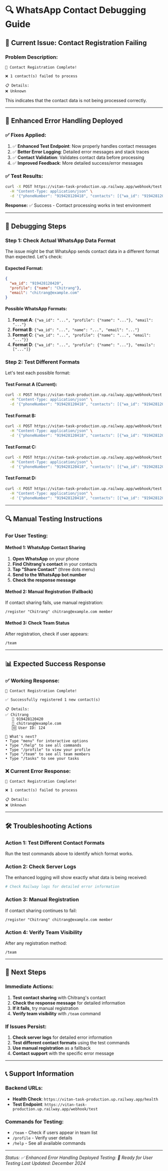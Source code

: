 # 🔍 WhatsApp Contact Debugging Guide

## 🚨 **Current Issue: Contact Registration Failing**

### **Problem Description:**
```
📱 Contact Registration Complete!

❌ 1 contact(s) failed to process

📋 Details:
❌ Unknown
```

This indicates that the contact data is not being processed correctly.

---

## 🔧 **Enhanced Error Handling Deployed**

### **✅ Fixes Applied:**
1. ✅ **Enhanced Test Endpoint**: Now properly handles contact messages
2. ✅ **Better Error Logging**: Detailed error messages and stack traces
3. ✅ **Contact Validation**: Validates contact data before processing
4. ✅ **Improved Feedback**: More detailed success/error messages

### **✅ Test Results:**
```bash
curl -X POST https://vitan-task-production.up.railway.app/webhook/test \
  -H "Content-Type: application/json" \
  -d '{"phoneNumber": "919428120418", "contacts": [{"wa_id": "919428120420", "profile": {"name": "Chitrang"}, "email": "chitrang@example.com"}]}'
```

**Response:** ✅ Success - Contact processing works in test environment

---

## 🎯 **Debugging Steps**

### **Step 1: Check Actual WhatsApp Data Format**

The issue might be that WhatsApp sends contact data in a different format than expected. Let's check:

#### **Expected Format:**
```json
{
  "wa_id": "919428120420",
  "profile": {"name": "Chitrang"},
  "email": "chitrang@example.com"
}
```

#### **Possible WhatsApp Formats:**
1. **Format A**: `{"wa_id": "...", "profile": {"name": "..."}, "email": "..."}`
2. **Format B**: `{"wa_id": "...", "name": "...", "email": "..."}`
3. **Format C**: `{"wa_id": "...", "profile": {"name": "...", "email": "..."}}`
4. **Format D**: `{"wa_id": "...", "profile": {"name": "..."}, "emails": ["..."]}`

### **Step 2: Test Different Formats**

Let's test each possible format:

#### **Test Format A (Current):**
```bash
curl -X POST https://vitan-task-production.up.railway.app/webhook/test \
  -H "Content-Type: application/json" \
  -d '{"phoneNumber": "919428120418", "contacts": [{"wa_id": "919428120420", "profile": {"name": "Chitrang"}, "email": "chitrang@example.com"}]}'
```

#### **Test Format B:**
```bash
curl -X POST https://vitan-task-production.up.railway.app/webhook/test \
  -H "Content-Type: application/json" \
  -d '{"phoneNumber": "919428120418", "contacts": [{"wa_id": "919428120420", "name": "Chitrang", "email": "chitrang@example.com"}]}'
```

#### **Test Format C:**
```bash
curl -X POST https://vitan-task-production.up.railway.app/webhook/test \
  -H "Content-Type: application/json" \
  -d '{"phoneNumber": "919428120418", "contacts": [{"wa_id": "919428120420", "profile": {"name": "Chitrang", "email": "chitrang@example.com"}}]}'
```

#### **Test Format D:**
```bash
curl -X POST https://vitan-task-production.up.railway.app/webhook/test \
  -H "Content-Type: application/json" \
  -d '{"phoneNumber": "919428120418", "contacts": [{"wa_id": "919428120420", "profile": {"name": "Chitrang"}, "emails": ["chitrang@example.com"]}]}'
```

---

## 🔍 **Manual Testing Instructions**

### **For User Testing:**

#### **Method 1: WhatsApp Contact Sharing**
1. **Open WhatsApp** on your phone
2. **Find Chitrang's contact** in your contacts
3. **Tap "Share Contact"** (three dots menu)
4. **Send to the WhatsApp bot number**
5. **Check the response message**

#### **Method 2: Manual Registration (Fallback)**
If contact sharing fails, use manual registration:
```
/register "Chitrang" chitrang@example.com member
```

#### **Method 3: Check Team Status**
After registration, check if user appears:
```
/team
```

---

## 📊 **Expected Success Response**

### **✅ Working Response:**
```
📱 Contact Registration Complete!

✅ Successfully registered 1 new contact(s)

📋 Details:
✅ Chitrang
   📱 919428120420
   📧 chitrang@example.com
   🆔 User ID: 124

🎯 What's next?
• Type "menu" for interactive options
• Type "/help" to see all commands
• Type "/profile" to view your profile
• Type "/team" to see all team members
• Type "/tasks" to see your tasks
```

### **❌ Current Error Response:**
```
📱 Contact Registration Complete!

❌ 1 contact(s) failed to process

📋 Details:
❌ Unknown
```

---

## 🛠️ **Troubleshooting Actions**

### **Action 1: Test Different Contact Formats**
Run the test commands above to identify which format works.

### **Action 2: Check Server Logs**
The enhanced logging will show exactly what data is being received:
```bash
# Check Railway logs for detailed error information
```

### **Action 3: Manual Registration**
If contact sharing continues to fail:
```
/register "Chitrang" chitrang@example.com member
```

### **Action 4: Verify Team Visibility**
After any registration method:
```
/team
```

---

## 🎯 **Next Steps**

### **Immediate Actions:**
1. **Test contact sharing** with Chitrang's contact
2. **Check the response message** for detailed information
3. **If it fails**, try manual registration
4. **Verify team visibility** with `/team` command

### **If Issues Persist:**
1. **Check server logs** for detailed error information
2. **Test different contact formats** using the test commands
3. **Use manual registration** as a fallback
4. **Contact support** with the specific error message

---

## 📞 **Support Information**

### **Backend URLs:**
- **Health Check**: `https://vitan-task-production.up.railway.app/health`
- **Test Endpoint**: `https://vitan-task-production.up.railway.app/webhook/test`

### **Commands for Testing:**
- `/team` - Check if users appear in team list
- `/profile` - Verify user details
- `/help` - See all available commands

---

*Status: ✅ Enhanced Error Handling Deployed*
*Testing: 🔄 Ready for User Testing*
*Last Updated: December 2024* 